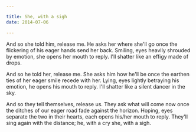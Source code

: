 ```yaml
---

title: She, with a sigh
date: 2014-07-06

---
```


And so she told him, release me.
He asks her where she'll go once
the flickering of his eager hands
send her back. Smiling, eyes
heavily shrouded by emotion,
she opens her mouth to reply.
I'll shatter like an effigy made of drops.

And so he told her, release me.
She asks him how he'll be once
the earthen ties of her eager smile
recede with her. Lying, eyes
lightly betraying his emotion,
he opens his mouth to reply.
I'll shatter like a silent dancer in the sky.

And so they tell themselves, release us.
They ask what will come now once
the ditches of our eager road
fade against the horizon. Hoping, eyes
separate the two in their hearts,
each opens his/her mouth to reply.
They'll sing again with the distance;
he, with a cry
she, with a sigh.
